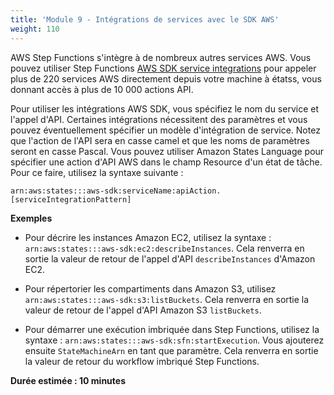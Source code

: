 ```yaml
---
title: 'Module 9 - Intégrations de services avec le SDK AWS'
weight: 110
---
```


AWS Step Functions s'intègre à de nombreux autres services AWS. Vous pouvez utiliser Step Functions [AWS SDK service integrations](https://docs.aws.amazon.com/step-functions/latest/dg/supported-services-awssdk.html) pour appeler plus de 220 services AWS directement depuis votre machine à étatss, vous donnant accès à plus de 10 000 actions API.

Pour utiliser les intégrations AWS SDK, vous spécifiez le nom du service et l'appel d'API. Certaines intégrations nécessitent des paramètres et vous pouvez éventuellement spécifier un modèle d'intégration de service. Notez que l'action de l'API sera en casse camel et que les noms de paramètres seront en casse Pascal. Vous pouvez utiliser Amazon States Language pour spécifier une action d'API AWS dans le champ Resource d'un état de tâche. Pour ce faire, utilisez la syntaxe suivante :

`arn:aws:states:::aws-sdk:serviceName:apiAction.[serviceIntegrationPattern]`

**Exemples**

- Pour décrire les instances Amazon EC2, utilisez la syntaxe : `arn:aws:states:::aws-sdk:ec2:describeInstances`. Cela renverra en sortie la valeur de retour de l'appel d'API `describeInstances` d'Amazon EC2.

- Pour répertorier les compartiments dans Amazon S3, utilisez `arn:aws:states:::aws-sdk:s3:listBuckets`. Cela renverra en sortie la valeur de retour de l'appel d'API Amazon S3 `listBuckets`.

- Pour démarrer une exécution imbriquée dans Step Functions, utilisez la syntaxe : `arn:aws:states:::aws-sdk:sfn:startExecution`. Vous ajouterez ensuite `StateMachineArn` en tant que paramètre. Cela renverra en sortie la valeur de retour du workflow imbriqué Step Functions.

**Durée estimée : 10 minutes**